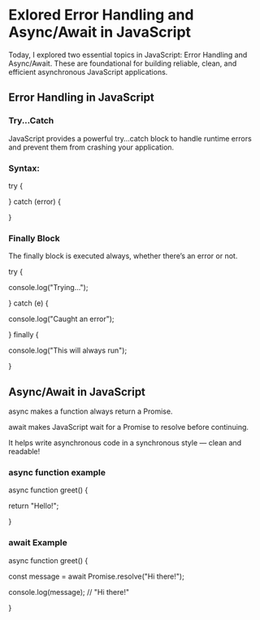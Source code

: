 # Exlored Error Handling and Async/Await in JavaScript
Today, I explored two essential topics in JavaScript: Error Handling and Async/Await. These are foundational for building reliable, clean, and efficient asynchronous JavaScript applications.

##  Error Handling in JavaScript
### Try...Catch
JavaScript provides a powerful try...catch block to handle runtime errors and prevent them from crashing your application.

### Syntax:
try {
  
} catch (error) {
 
}

### Finally Block
The finally block is executed always, whether there’s an error or not.

try {

  console.log("Trying...");

} catch (e) {

  console.log("Caught an error");

} finally {

  console.log("This will always run");

}

## Async/Await in JavaScript
async makes a function always return a Promise.

await makes JavaScript wait for a Promise to resolve before continuing.

It helps write asynchronous code in a synchronous style — clean and readable!

### async function example
async function greet() {

  return "Hello!";

}

### await Example
async function greet() {

  const message = await Promise.resolve("Hi there!");
  
  console.log(message); // "Hi there!"

}
